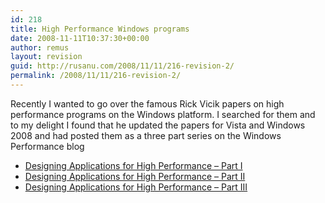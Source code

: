 ```yaml
---
id: 218
title: High Performance Windows programs
date: 2008-11-11T10:37:30+00:00
author: remus
layout: revision
guid: http://rusanu.com/2008/11/11/216-revision-2/
permalink: /2008/11/11/216-revision-2/
---
```

Recently I wanted to go over the famous Rick Vicik papers on high performance programs on the Windows platform. I searched for them and to my delight I found that he updated the papers for Vista and Windows 2008 and had posted them as a three part series on the Windows Performance blog

  * <a href="http://blogs.technet.com/winserverperformance/archive/2008/04/25/designing-applications-for-high-performance-part-1.aspx" target="_blank">Designing Applications for High Performance &#8211; Part I</a>
  * <a href="http://blogs.technet.com/winserverperformance/archive/2008/05/21/designing-applications-for-high-performance-part-ii.aspx" target="_blank">Designing Applications for High Performance &#8211; Part II</a>
  * <a href="http://blogs.technet.com/winserverperformance/archive/2008/06/26/designing-applications-for-high-performance-part-iii.aspx" target="_blank">Designing Applications for High Performance &#8211; Part III</a>